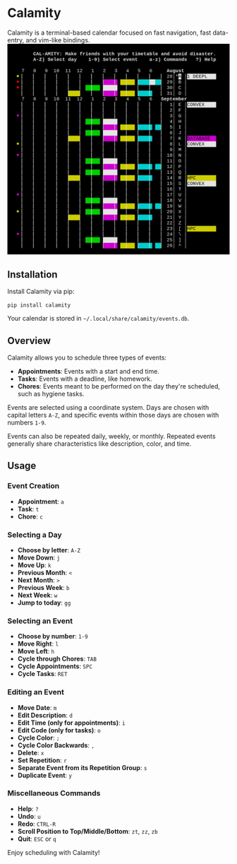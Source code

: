 # Calamity

Calamity is a terminal-based calendar focused on fast navigation, fast data-entry, and vim-like bindings.
![Home Image](home.png)

## Installation

Install Calamity via pip:
```
pip install calamity
```

Your calendar is stored in `~/.local/share/calamity/events.db`.

## Overview

Calamity allows you to schedule three types of events:

- **Appointments**: Events with a start and end time.
- **Tasks**: Events with a deadline, like homework.
- **Chores**: Events meant to be performed on the day they're scheduled, such as hygiene tasks.

Events are selected using a coordinate system. Days are chosen with capital letters `A-Z`, and specific events within those days are chosen with numbers `1-9`.

Events can also be repeated daily, weekly, or monthly. Repeated events generally share characteristics like description, color, and time.

## Usage

### Event Creation
- **Appointment**: `a`
- **Task**: `t`
- **Chore**: `c`

### Selecting a Day
- **Choose by letter**: `A-Z`
- **Move Down**: `j`
- **Move Up**: `k`
- **Previous Month**: `<`
- **Next Month**: `>`
- **Previous Week**: `b`
- **Next Week**: `w`
- **Jump to today**: `gg`

### Selecting an Event
- **Choose by number**: `1-9`
- **Move Right**: `l`
- **Move Left**: `h`
- **Cycle through Chores**: `TAB`
- **Cycle Appointments**: `SPC`
- **Cycle Tasks**: `RET`

### Editing an Event
- **Move Date**: `m`
- **Edit Description**: `d`
- **Edit Time (only for appointments)**: `i`
- **Edit Code (only for tasks)**: `o`
- **Cycle Color**: `;`
- **Cycle Color Backwards**: `,`
- **Delete**: `x`
- **Set Repetition**: `r`
- **Separate Event from its Repetition Group**: `s`
- **Duplicate Event**: `y`

### Miscellaneous Commands
- **Help**: `?`
- **Undo**: `u`
- **Redo**: `CTRL-R`
- **Scroll Position to Top/Middle/Bottom**: `zt`, `zz`, `zb`
- **Quit**: `ESC` or `q`

Enjoy scheduling with Calamity!
